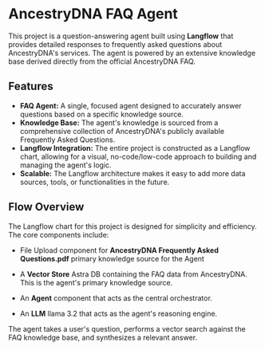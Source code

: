 # **AncestryDNA FAQ Agent**

This project is a question-answering agent built using **Langflow** that provides detailed responses to frequently asked questions about AncestryDNA's services. The agent is powered by an extensive knowledge base derived directly from the official AncestryDNA FAQ.

## **Features**

* **FAQ Agent:** A single, focused agent designed to accurately answer questions based on a specific knowledge source.  
* **Knowledge Base:** The agent's knowledge is sourced from a comprehensive collection of AncestryDNA's publicly available Frequently Asked Questions.  
* **Langflow Integration:** The entire project is constructed as a Langflow chart, allowing for a visual, no-code/low-code approach to building and managing the agent's logic.  
* **Scalable:** The Langflow architecture makes it easy to add more data sources, tools, or functionalities in the future.

## **Flow Overview**

The Langflow chart for this project is designed for simplicity and efficiency. The core components include:

* File Upload component for **AncestryDNA Frequently Asked Questions.pdf** primary knowledge source for the Agent

* A **Vector Store** Astra DB containing the FAQ data from AncestryDNA. This is the agent's primary knowledge source.  

* An **Agent** component that acts as the central orchestrator.  

* An **LLM** llama 3.2 that acts as the agent's reasoning engine.

The agent takes a user's question, performs a vector search against the FAQ knowledge base, and synthesizes a relevant answer.
